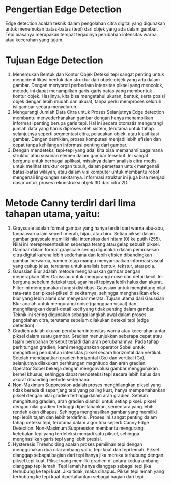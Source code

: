 # Pengertian Edge Detection 
Edge detection adalah teknik dalam pengolahan citra digital yang digunakan untuk menemukan
batas-batas (tepi) dari objek yang ada dalam gambar. Tepi biasanya merupakan tempat 
terjadinya perubahan intensitas warna atau kecerahan yang tajam.

# Tujuan Edge Detection
1. Menemukan Bentuk dan Kontur Objek
Deteksi tepi sangat penting untuk mengidentifikasi bentuk dan struktur dari objek-objek yang ada
dalam gambar. Dengan menyoroti perbedaan intensitas piksel yang mencolok, metode ini dapat
menampilkan garis-garis batas yang membentuk kontur objek. Hasilnya, kita bisa mengetahui ukuran,
bentuk, serta posisi objek dengan lebih mudah dan akurat, tanpa perlu memproses seluruh isi gambar
secara menyeluruh.
2. Mengurangi Jumlah Data Citra untuk Proses Selanjutnya
Edge detection membantu menyederhanakan gambar dengan hanya menampilkan informasi penting berupa garis tepi. Hal ini secara otomatis mengurangi jumlah data yang harus diproses oleh sistem, terutama untuk tahap selanjutnya seperti segmentasi citra, pelacakan objek, atau klasifikasi gambar. Dengan demikian, proses komputasi menjadi lebih efisien dan cepat tanpa kehilangan informasi penting dari gambar.
3. Dengan mendeteksi tepi-tepi yang ada, kita bisa memahami bagaimana struktur atau susunan elemen dalam gambar tersebut. Ini sangat berguna untuk berbagai aplikasi, misalnya dalam analisis citra medis untuk
melihat struktur organ tubuh, dalam pemetaan untuk mengenali batas-batas wilayah, atau dalam visi komputer untuk membantu robot mengenali lingkungan sekitarnya. Informasi struktur ini juga bisa menjadi dasar untuk proses rekonstruksi objek 3D dari citra 2D.

# Metode Canny terdiri dari lima tahapan utama, yaitu:
1. Grayscale adalah format gambar yang hanya terdiri dari warna abu-abu, 
tanpa warna lain seperti merah, hijau, atau biru. Setiap piksel dalam gambar grayscale 
memiliki nilai intensitas dari hitam (0) ke putih (255). Nilai ini merepresentasikan
seberapa terang atau gelap sebuah piksel. Gambar dalam format grayscale sering digunakan
dalam pemrosesan citra digital karena lebih sederhana dan lebih efisien dibandingkan gambar
berwarna, namun tetap mampu menyampaikan informasi visual yang cukup jelas, terutama untuk
analisis bentuk, tekstur, atau pola.
2. Gaussian Blur adalah metode menghaluskan gambar dengan menerapkan filter Gaussian untuk 
mengurangi noise dan detail kecil. Ini berguna sebelum deteksi tepi, agar hasil tepinya 
lebih halus dan akurat. Filter ini menggunakan fungsi distribusi Gaussian untuk menghitung nilai rata-rata dari piksel-piksel di sekitarnya, sehingga menghasilkan efek blur yang lebih alami dan menyebar merata. Tujuan utama dari Gaussian Blur adalah untuk mengurangi noise (gangguan visual) dan menghilangkan detail-detail kecil yang tidak penting dalam gambar. Teknik ini sering digunakan sebagai langkah awal dalam proses pengolahan citra, terutama sebelum dilakukan deteksi tepi (edge detection).
3. Gradien adalah ukuran perubahan intensitas warna atau kecerahan antar piksel dalam suatu 
gambar. Gradien menunjukkan seberapa cepat atau tajam perubahan tersebut terjadi dan arah 
perubahannya. Pada tahap perhitungan gradien, kami menggunakan operator Sobel untuk 
menghitung perubahan intensitas piksel secara horizontal dan vertikal. Setelah mendapatkan 
gradien horizontal (Gx) dan vertikal (Gy), selanjutnya dilakukan perhitungan magnitudo dan 
arah gradien. Operator Sobel bekerja dengan mengonvolusi gambar menggunakan kernel khusus, 
sehingga dapat mendeteksi tepi secara lebih halus dan akurat dibanding metode sederhana.
4. Non-Maximum Suppression adalah proses menghilangkan piksel yang tidak berada di sepanjang 
tepi yang paling kuat, hanya mempertahankan piksel dengan nilai gradien tertinggi dalam arah 
gradien. Setelah menghitung gradien, arah gradien diambil untuk setiap piksel. piksel dengan 
nilai gradien tertinggi dipertahankan, sementara yang lebih rendah akan dihapus. Sehingga 
menghasilkan gambar yang memiliki tepi lebih tajam dan lebih terdefinisi.
Proses ini sangat penting dalam tahap deteksi tepi, terutama dalam algoritma seperti Canny Edge Detection. Non-Maximum Suppression membantu mengurangi ketebalan tepi yang terdeteksi menjadi satu piksel, sehingga menghasilkan garis tepi yang lebih presisi.
5. Hysteresis Thresholding adalah proses pemilihan tepi dengan menggunakan dua nilai ambang 
yaitu, tepi kuat dan tepi lemah. Piksel dianggap sebagai bagian dari tepi hanya jika mereka 
terhubung dengan piksel tepi kuat. Piksel yang memiliki gradien di antara kedua ambang 
dianggap tepi lemah. Tepi lemah hanya dianggap sebagai tepi jika terhubung ke tepi kuat. 
Jika tidak, maka dihapus. Piksel tepi lemah yang terhubung ke tepi kuat dipertahankan 
sebagai bagian dari tepi.

